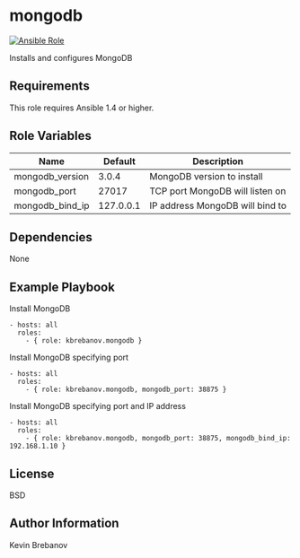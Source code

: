 mongodb
=======

[![Ansible Role](https://img.shields.io/ansible/role/3287.svg)](https://galaxy.ansible.com/list#/roles/3287)

Installs and configures MongoDB

Requirements
------------

This role requires Ansible 1.4 or higher.

Role Variables
--------------

| Name            | Default   | Description                     |
|-----------------|-----------|---------------------------------|
| mongodb_version | 3.0.4     | MongoDB version to install      |
| mongodb_port    | 27017     | TCP port MongoDB will listen on |
| mongodb_bind_ip | 127.0.0.1 | IP address MongoDB will bind to |

Dependencies
------------

None

Example Playbook
----------------

Install MongoDB
```
- hosts: all
  roles:
    - { role: kbrebanov.mongodb }
```

Install MongoDB specifying port
```
- hosts: all
  roles:
    - { role: kbrebanov.mongodb, mongodb_port: 38875 }
```

Install MongoDB specifying port and IP address
```
- hosts: all
  roles:
    - { role: kbrebanov.mongodb, mongodb_port: 38875, mongodb_bind_ip: 192.168.1.10 }
```

License
-------

BSD

Author Information
------------------

Kevin Brebanov
